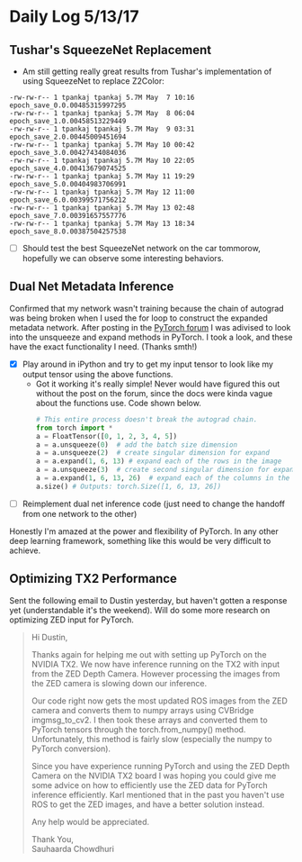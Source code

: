 # Daily Log 5/13/17

## Tushar's SqueezeNet Replacement
- Am still getting really great results from Tushar's implementation of using SqueezeNet to replace Z2Color:
```
-rw-rw-r-- 1 tpankaj tpankaj 5.7M May  7 10:16 epoch_save_0.0.00485315997295
-rw-rw-r-- 1 tpankaj tpankaj 5.7M May  8 06:04 epoch_save_1.0.00458513229449
-rw-rw-r-- 1 tpankaj tpankaj 5.7M May  9 03:31 epoch_save_2.0.00445009451694
-rw-rw-r-- 1 tpankaj tpankaj 5.7M May 10 00:42 epoch_save_3.0.00427434084036
-rw-rw-r-- 1 tpankaj tpankaj 5.7M May 10 22:05 epoch_save_4.0.00413679074525
-rw-rw-r-- 1 tpankaj tpankaj 5.7M May 11 19:29 epoch_save_5.0.00404983706991
-rw-rw-r-- 1 tpankaj tpankaj 5.7M May 12 11:00 epoch_save_6.0.00399571756212
-rw-rw-r-- 1 tpankaj tpankaj 5.7M May 13 02:48 epoch_save_7.0.00391657557776
-rw-rw-r-- 1 tpankaj tpankaj 5.7M May 13 18:34 epoch_save_8.0.00387504257538
```
- [ ] Should test the best SqueezeNet  network on the car tommorow, hopefully we can observe some interesting behaviors.

## Dual Net Metadata Inference

Confirmed that my network wasn't training because the chain of autograd was being broken when I used the for loop to construct the expanded metadata network. After posting in the [PyTorch forum](https://discuss.pytorch.org/t/expand-output-of-network-chained-neural-nets/2931) I was adivised to look into the unsqueeze and expand methods in PyTorch. I took a look, and these have the exact functionality I need. (Thanks smth!)

- [x] Play around in iPython and try to get my input tensor to look like my output tensor using the above functions.
	* Got it working it's really simple! Never would have figured this out without the post on the forum, since the docs were kinda vague about the functions use. Code shown below.
		```python
		# This entire process doesn't break the autograd chain.
		from torch import *
		a = FloatTensor([0, 1, 2, 3, 4, 5])
		a = a.unsqueeze(0)  # add the batch size dimension
		a = a.unsqueeze(2)  # create singular dimension for expand
		a = a.expand(1, 6, 13) # expand each of the rows in the image
		a = a.unsqueeze(3)  # create second singular dimension for expand
		a = a.expand(1, 6, 13, 26)  # expand each of the columns in the image
		a.size() # Outputs: torch.Size([1, 6, 13, 26])
		```
- [ ] Reimplement dual net inference code (just need to change the handoff from one network to the other)

Honestly I'm amazed at the power and flexibility of PyTorch. In any other deep learning framework, something like this would be very difficult to achieve.

## Optimizing TX2 Performance
Sent the following email to Dustin yesterday, but haven't gotten a response yet (understandable it's the weekend). Will do some more research on optimizing ZED input for PyTorch. 
>Hi Dustin,
>
>Thanks again for helping me out with setting up PyTorch on the NVIDIA TX2. We now have inference running on the TX2 with input from the ZED Depth Camera. However processing the images from the ZED camera is slowing down our inference.
>
>Our code right now gets the most updated ROS images from the ZED camera and converts them to numpy arrays using CVBridge imgmsg_to_cv2. I then took these arrays and converted them to PyTorch tensors through the torch.from_numpy() method. Unfortunately, this method is fairly slow (especially the numpy to PyTorch conversion).
>
>Since you have experience running PyTorch and using the ZED Depth Camera on the NVIDIA TX2 board I was hoping you could give me some advice on how to efficiently use the ZED data for PyTorch inference efficiently. Karl mentioned that in the past you haven't use ROS to get the ZED images, and have a better solution instead. 
>
>Any help would be appreciated.
>
>Thank You,  
>Sauhaarda Chowdhuri
